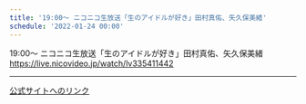 ```yaml
---
title: '19:00〜 ニコニコ生放送「生のアイドルが好き」田村真佑、矢久保美緒'
schedule: '2022-01-24 00:00'
---
```


<div id="detailBody"> <div>  <div>   19:00〜 ニコニコ生放送「生のアイドルが好き」田村真佑、矢久保美緒  </div>  <a href="https://live.nicovideo.jp/watch/lv335411442" target="_blank">   <div>    https://live.nicovideo.jp/watch/lv335411442   </div>  </a> </div></div>

---
[公式サイトへのリンク]('http://www.nogizaka46.com/schedule/2022/01/065130.php?member=mio-yakubo&category=&monthly=202201')